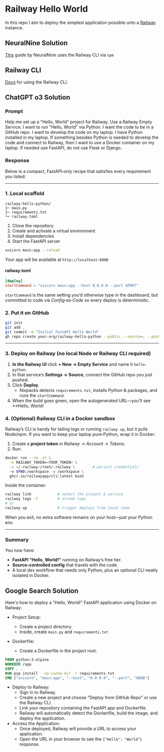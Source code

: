 # Railway Hello World

In this repo I aim to deploy the simplest application possible unto a [Railway](https://railway.com/) instance.

## NeuralNine Solution

[This](https://youtu.be/2YmdkXo7iP8?si=5QKCXdAv6RJD32i-) guide by NeuralNine uses the Railway CLI via `npm`

## Railway CLI

[Docs](https://docs.railway.com/guides/cli) for using the Railway CLI.

## ChatGPT o3 Solution

### Prompt

Help me set up a "Hello, World" project for Railway. Use a Railway Empty Service. I want to run "Hello, World" via Python. I want the code to be in a GitHub repo. I want to develop the code on my laptop. I have Python installed in my laptop. If something besides Python is needed to develop the code and connect to Railway, then I want to use a Docker container on my laptop. If needed use FastAPI, do not use Flask or Django.

### Response

Below is a compact, FastAPI‑only recipe that satisfies every requirement you listed:

---

### 1. Local scaffold

```text
railway-hello-python/
├─ main.py
├─ requirements.txt
└─ railway.toml
```

1. Clone the repository
2. Create and activate a virtual environment
3. Install dependencies
4. Start the FastAPI server

  ```bash
  uvicorn main:app --reload
  ```

  Your app will be available at `http://localhost:8000`

#### railway.toml

```toml
[deploy]
startCommand = "uvicorn main:app --host 0.0.0.0 --port $PORT"
```

`startCommand` is the same setting you’d otherwise type in the dashboard, but committed to code via *Config‑as‑Code* so every deploy is deterministic.

### 2. Put it on GitHub

```bash
git init
git add .
git commit -m "Initial FastAPI Hello World"
gh repo create your-org/railway-hello-python --public --source=. --push   # or use the GitHub web UI
```

---

### 3. Deploy on Railway (no local Node or Railway CLI required)

1. **In the Railway UI** click **+ New → Empty Service** and name it `hello-python`.
2. In that service’s **Settings → Source**, connect the GitHub repo you just pushed.
3. Click **Deploy**.
   * Nixpacks detects `requirements.txt`, installs Python & packages, and runs the `startCommand`.
4. When the build goes green, open the autogenerated URL—you’ll see **Hello, World!

### 4. (Optional) Railway CLI in a Docker sandbox

Railway’s CLI is handy for tailing logs or running `railway up`, but it pulls Node/npm. If you want to keep your laptop pure‑Python, wrap it in Docker:

1. Create a **project token** in *Railway → Account → Tokens*.
2. Run:

```bash
docker run --rm -it \
  -e RAILWAY_TOKEN=<YOUR_TOKEN> \
  -v ~/.railway:/root/.railway \        # persist credentials
  -v $PWD:/workspace -w /workspace \
  ghcr.io/railwayapp/cli:latest bash
```

Inside the container:

```bash
railway link            # select the project & service
railway logs -f         # stream logs
# or
railway up              # trigger deploys from local code
```

When you exit, no extra software remains on your host—just your Python env.

---

### Summary

You now have:

* **FastAPI “Hello, World!”** running on Railway’s free tier.
* **Source‑controlled config** that travels with the code.
* A local dev workflow that needs only Python, plus an optional CLI neatly isolated in Docker.

## Google Search Solution

Here's how to deploy a "Hello, World!" FastAPI application using Docker on Railway:

* Project Setup:
  * Create a project directory.
  * Inside, create `main.py` and `requirements.txt`

* Dockerfile:
  * Create a Dockerfile in the project root:

```Dockerfile
FROM python:3-alpine
WORKDIR /app
COPY . .
RUN pip install --no-cache-dir -r requirements.txt
CMD ["uvicorn", "main:app", "--host", "0.0.0.0", "--port", "8000"]
```

* Deploy to Railway:
  * Sign in to Railway.
  * Create a new project and choose "Deploy from GitHub Repo" or use the Railway CLI.
  * Link your repository containing the FastAPI app and Dockerfile.
  * Railway will automatically detect the Dockerfile, build the image, and deploy the application.
* Access the Application:
  * Once deployed, Railway will provide a URL to access your application.
  * Open the URL in your browser to see the `{"Hello": "World"}` response.